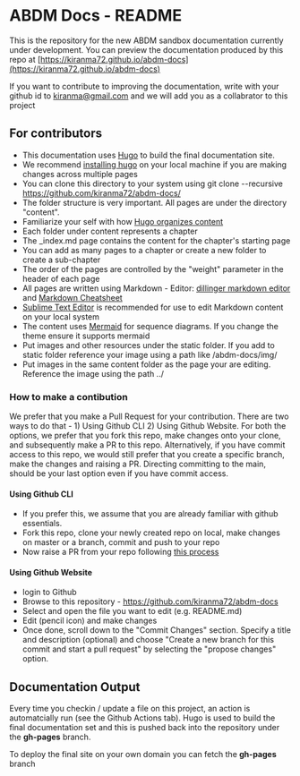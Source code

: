 # ABDM Docs - README

This is the repository for the new ABDM sandbox documentation currently under development. 
You can preview the documentation produced by this repo at [https://kiranma72.github.io/abdm-docs](https://kiranma72.github.io/abdm-docs)

If you want to contribute to improving the documentation, write with your github id to kiranma@gmail.com and we will add you as a collabrator to this project 

## For contributors

- This documentation uses [Hugo](https://gohugo.io) to build the final documentation site. 
- We recommend [installing hugo](https://gohugo.io/installation/) on your local machine if you are making changes across multiple pages 
- You can clone this directory to your system using git clone --recursive https://github.com/kiranma72/abdm-docs/ 
- The folder structure is very important. All pages are under the directory "content". 
- Familiarize your self with how [Hugo organizes content](https://gohugo.io/getting-started/)
- Each folder under content represents a chapter
- The _index.md page contains the content for the chapter's starting page
- You can add as many pages to a chapter or create a new folder to create a sub-chapter
- The order of the pages are controlled by the "weight" parameter in the header of each page
- All pages are written using Markdown - Editor: [dillinger markdown editor](https://dillinger.io) and [Markdown Cheatsheet](https://www.markdownguide.org/cheat-sheet/)
- [Sublime Text Editor](https://www.sublimetext.com/) is recommended for use to edit Markdown content on your local system
- The content uses [Mermaid](https://mermaid.js.org/) for sequence diagrams. If you change the theme ensure it supports mermaid 
- Put images and other resources under the static folder. If you add to static folder reference your image using a path like /abdm-docs/img/<filename>
- Put images in the same content folder as the page your are editing. Reference the image using the path ../<filename> 
  
### How to make a contibution
We prefer that you make a Pull Request for your contribution. There are two ways to do that - 1) Using Github CLI 2) Using Github Website. For both the options, we prefer that you fork this repo, make changes onto your clone, and subsequently make a PR to this repo. Alternatively, if you have commit access to this repo, we would still prefer that you create a specific branch, make the changes and raising a PR. Directing committing to the main, should be your last option even if you have commit access. 

#### Using Github CLI
- If you prefer this, we assume that you are already familiar with github essentials. 
- Fork this repo, clone your newly created repo on local, make changes on master or a branch, commit and push to your repo
- Now raise a PR from your repo following [this process](https://docs.github.com/en/pull-requests/collaborating-with-pull-requests/proposing-changes-to-your-work-with-pull-requests/creating-a-pull-request-from-a-fork)
  
#### Using Github Website
- login to Github
- Browse to this repository - https://github.com/kiranma72/abdm-docs
- Select and open the file you want to edit (e.g. README.md) 
- Edit (pencil icon) and make changes
- Once done, scroll down to the "Commit Changes" section. Specify a title and description (optional) and choose "Create a new branch for this commit and start a pull request" by selecting the "propose changes" option. 
  

## Documentation Output 
Every time you checkin / update a file on this project, an action is automatcially run (see the Github Actions tab). Hugo is used to build the final documentation set and this is pushed back into the repository under the **gh-pages** branch. 

To deploy the final site on your own domain you can fetch the **gh-pages** branch  
